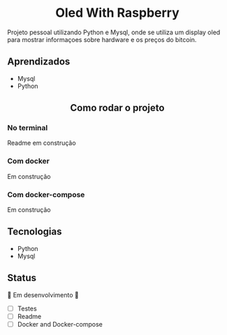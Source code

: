 <h1 align="center">Oled With Raspberry</h1>

Projeto pessoal utilizando Python e Mysql, onde se utiliza um display oled para mostrar informaçoes sobre hardware e os preços do bitcoin.

## Aprendizados
 * Mysql
 * Python

<h2 align="center">Como rodar o projeto</h2>

### No terminal
Readme em construção

### Com docker
Em construção

### Com docker-compose
Em construção

## Tecnologias
* Python
* Mysql

## Status

🚧 Em desenvolvimento 🚧

- [ ] Testes
- [ ] Readme
- [ ] Docker and Docker-compose

